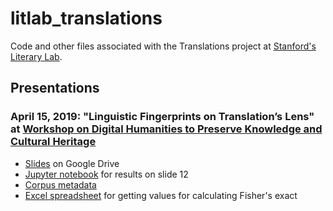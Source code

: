 # litlab_translations
Code and other files associated with the Translations project at [Stanford's Literary Lab](https://litlab.stanford.edu).

## Presentations

### April 15, 2019: "Linguistic Fingerprints on Translation’s Lens" at [Workshop on Digital Humanities to Preserve Knowledge and Cultural Heritage](https://cesta.stanford.edu/events/workshop-digital-humanities-preserve-knowledge-and-cultural-heritage)
* [Slides](https://docs.google.com/presentation/d/1JjIh6T1ZPtzGHzTq2zTSfKPyUVmIZfV3TTbk5tEQ0w4/edit#slide=id.p) on Google Drive
* [Jupyter notebook](litlab_translations_2019-04-15_jupyter_notebook.ipynb) for results on slide 12
* [Corpus metadata](litlab_translations_2019-04-15_corpus_metadata.csv)
* [Excel spreadsheet](litlab_translations_2019-04-15_fishers_exact_values.xlsx) for getting values for calculating Fisher's exact